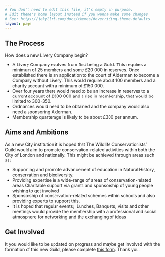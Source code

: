 ```yaml
---
# You don't need to edit this file, it's empty on purpose.
# Edit theme's home layout instead if you wanna make some changes
# See: https://jekyllrb.com/docs/themes/#overriding-theme-defaults
layout: page
---
```


## The Process
How does a new Livery Company begin?
- A Livery Company evolves from first being a Guild. This requires a minimum of 25 members and some £20 000 in reserves. Once established there is an application to the court of Alderman to become a Company without Livery. This would require about 100 members and a charity account with a minimum of £150 000.
- Over four years there would need to be an increase in reserves to a current account of £300 000 and a rise in membership, that would be limited to 300-350.
- Ordnances would need to be obtained and the company would also need a sponsoring Alderman.
- Membership quarterage is likely to be about £300 per annum. 


## Aims and Ambitions
As a new City institution it is hoped that The Wildlife Conservationists’ Guild would aim to promote conservation-related activities within both the City of London and nationally. This might be achieved through areas such as:
- Supporting and promote advancement of education in Natural History, conservation and biodiversity.
- Providing expertise in a wide-range of areas of conservation-related areas
Charitable support via grants and  sponsorship of young people wishing to get involved
- Sponsorship of conservation-related schemes within schools and also providing experts to support this.
- It is hoped that regular events;  Lunches, Banquets, visits and other meetings would provide the membership with a professional and social atmosphere for networking and the exchanging of ideas 


## Get Involved 
It you would like to be updated on progress and maybe get involved with the formation of this new Guild, please complete [this form](https://forms.office.com/Pages/ResponsePage.aspx?id=UBzjllrT0UicvFq7UcsWiDeZRezY5WdKg3m_aUU-7WVUMkRCNEI2UkZNT0NJQUlBMlBKMkxDSFJSTy4u). Thank you.

